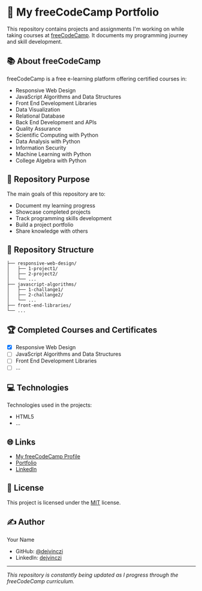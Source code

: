 # 🚀 My freeCodeCamp Portfolio

This repository contains projects and assignments I'm working on while taking courses at [freeCodeCamp](https://www.freecodecamp.org/). It documents my programming journey and skill development.

## 📚 About freeCodeCamp

freeCodeCamp is a free e-learning platform offering certified courses in:

- Responsive Web Design
- JavaScript Algorithms and Data Structures
- Front End Development Libraries
- Data Visualization
- Relational Database
- Back End Development and APIs
- Quality Assurance
- Scientific Computing with Python
- Data Analysis with Python
- Information Security
- Machine Learning with Python
- College Algebra with Python

## 🎯 Repository Purpose

The main goals of this repository are to:

- Document my learning progress
- Showcase completed projects
- Track programming skills development
- Build a project portfolio
- Share knowledge with others

## 📂 Repository Structure

```
├── responsive-web-design/
│   ├── 1-project1/
│   ├── 2-project2/
│   └── ...
├── javascript-algorithms/
│   ├── 1-challange1/
│   ├── 2-challange2/
│   └── ...
├── front-end-libraries/
└── ...
```

## 🏆 Completed Courses and Certificates

- [x] Responsive Web Design
- [ ] JavaScript Algorithms and Data Structures
- [ ] Front End Development Libraries
- [ ] ...

## 💻 Technologies

Technologies used in the projects:

- HTML5
- ...

## 🌐 Links

- [My freeCodeCamp Profile](https://www.freecodecamp.org/dejvinczi)
- [Portfolio](your_portfolio_link)
- [LinkedIn](your_linkedin_link)

## 📝 License

This project is licensed under the [MIT](LICENSE) license.

## ✍️ Author

Your Name

- GitHub: [@dejvinczi](https://github.com/dejvinczi)
- LinkedIn: [dejvinczi](https://www.linkedin.com/in/dawid-gurgul)

---

_This repository is constantly being updated as I progress through the freeCodeCamp curriculum._
